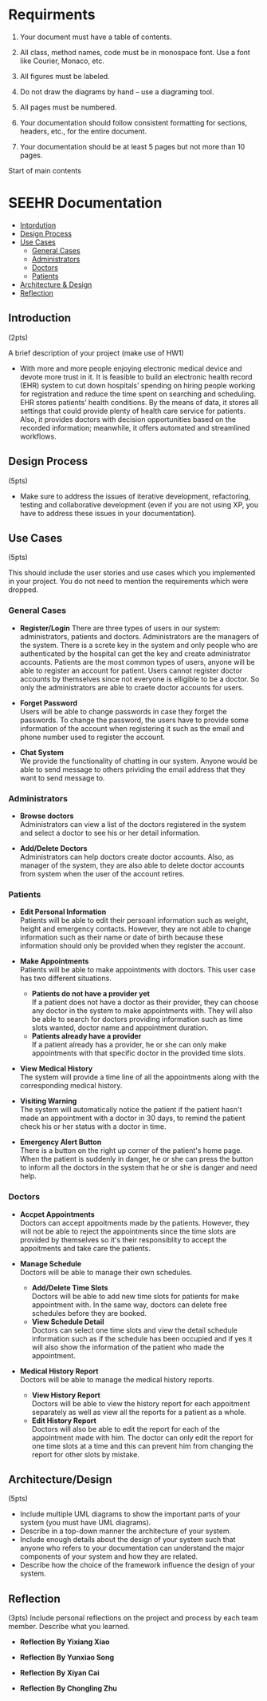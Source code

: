 # Requirments
1. Your document must have a table of contents.

2. All class, method names, code must be in monospace font. Use a font like Courier, Monaco, etc.

3. All figures must be labeled.

4. Do not draw the diagrams by hand – use a diagraming tool.

5. All pages must be numbered.

6. Your documentation should follow consistent formatting for sections, headers, etc., for the entire document.

7. Your documentation should be at least 5 pages but not more than 10 pages.
 
<!--  -->Start of main contents

# SEEHR Documentation


- [Intordution](#Introduction)
- [Design Process](#Design-Process)
- [Use Cases](#Use-Cases)
    - [General Cases](#General-Cases)
    - [Administrators](#Administrators)
    - [Doctors](#Doctors)
    - [Patients](#Patients)
- [Architecture & Design](#Architecture-Design)
- [Reflection](#Reflection)

## Introduction
(2pts)

A brief description of your project (make use of HW1)

- With more and more people enjoying electronic medical device and devote more trust in it. It is feasible to build an electronic health record (EHR) system to cut down hospitals’ spending on hiring people working for registration and reduce the time spent on searching and scheduling. EHR stores patients’ health conditions. By the means of data, it stores all settings that could provide plenty of health care service for patients. Also, it provides doctors with decision opportunities based on the recorded information; meanwhile, it offers automated and streamlined workflows.

## Design Process
(5pts)
- Make sure to address the issues of iterative development, refactoring, testing and collaborative development (even if you are not using XP, you have to address these issues in your documentation).
## Use Cases
(5pts)

This should include the user stories and use cases which you implemented in your project. You do not need to mention the requirements which were dropped.
### General Cases

- **Register/Login** 
There are three types of users in our system: administrators, patients and doctors. Administrators are the managers of the system. There is a screte key in the system and only people who are authenticated by the hospital can get the key and create administrator accounts. Patients are the most common types of users, anyone will be able to register an account for patient. Users cannot register doctor accounts by themselves since not everyone is elligible to be a doctor. So only the administrators are able to craete doctor accounts for users. 
        
- **Forget Password**  
Users will be able to change passwords in case they forget the passwords. To change the password, the users have to provide some information of the account when registering it such as the email and phone number used to register the account.

- **Chat System**  
We provide the functionality of chatting in our system. Anyone would be able to send message to others prividing the email address that they want to send message to.

        
    
### Administrators
- **Browse doctors**  
Administrators can view a list of the doctors registered in the system and select a doctor to see his or her detail information.

- **Add/Delete Doctors**  
Administrators can help doctors create doctor accounts. Also, as manager of the system, they are also able to delete doctor accounts from system when the user of the account retires.

### Patients
- **Edit Personal Information**  
Patients will be able to edit their persoanl information such as weight, height and emergency contacts. However, they are not able to change information such as their name or date of birth because these information should only be provided when they register the account.
- **Make Appointments**  
Patients will be able to make appointments with doctors. This user case has two different situations.
    - **Patients do not have a provider yet**  
    If a patient does not have a doctor as their provider, they can choose any doctor in the system to make appointments with. They will also be able to search for doctors providing information such as time slots wanted, doctor name and appointment duration.
    - **Patients already have a provider**  
    If a patient already has a provider, he or she can only make appointments with that specific doctor in the provided time slots.
    
- **View Medical History**  
The system will provide a time line of all the appointments along with the corresponding medical history.

- **Visiting Warning**  
The system will automatically notice the patient if the patient hasn't made an appointment with a doctor in 30 days, to remind the patient check his or her status with a doctor in time.

- **Emergency Alert Button**  
There is a button on the right up corner of the patient's home page. When the patient is suddenly in danger, he or she can press the button to inform all the doctors in the system that he or she is danger and need help.

### Doctors
- **Accpet Appointments**  
Doctors can accept appoitments made by the patients. However, they will not be able to reject the appointments since the time slots are provided by themselves so it's their responsiblity to accept the appoitments and take care the patients.

- **Manage Schedule**  
Doctors will be able to manage their own schedules.
    - **Add/Delete Time Slots**    
    Doctors will be able to add new time slots for patients for make appointment with. In the same way, doctors can delete free schedules before they are booked. 
    - **View Schedule Detail**  
    Doctors can select one time slots and view the detail schedule information such as if the schedule has been occupied and if yes it will also show the information of the patient who made the appointment.

- **Medical History Report**  
Doctors will be able to manage the medical history reports.
    - **View History Report**  
    Doctors will be able to view the history report for each appoitment separately as well as view all the reports for a patient as a whole.
    - **Edit History Report**  
    Doctors will also be able to edit the report for each of the appointment made with him. The doctor can only edit the report for one time slots at a time and this can prevent him from changing the report for other slots by mistake.
    
## Architecture/Design
(5pts)

- Include multiple UML diagrams to show the important parts of your system (you must have UML diagrams).
- Describe in a top-down manner the architecture of your system.
- Include enough details about the design of your system such that anyone who refers to your documentation can understand the major components of your system and how they are related.
- Describe how the choice of the framework influence the design of your system.
## Reflection
(3pts)
Include personal reflections on the project and process by each team member. Describe what you learned.
- **Reflection By Yixiang Xiao**

- **Reflection By Yunxiao Song**

- **Reflection By Xiyan Cai**

- **Reflection By Chongling Zhu**
